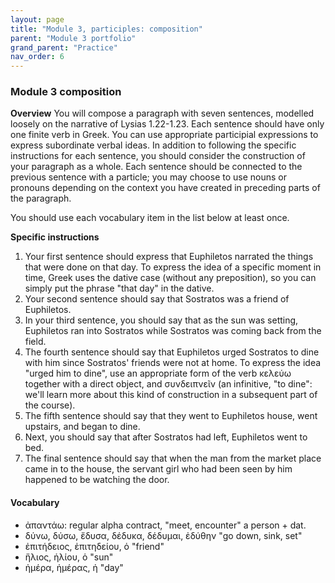 ```yaml
---
layout: page
title: "Module 3, participles: composition"
parent: "Module 3 portfolio"
grand_parent: "Practice"
nav_order: 6
---
```


### Module 3 composition

**Overview** You will compose a paragraph with seven sentences, modelled loosely on the narrative of Lysias 1.22-1.23.  Each sentence should have only one finite verb in Greek.  You can use appropriate participial expressions to express subordinate verbal ideas.  In addition to following the specific instructions for each sentence, you should consider the construction of your paragraph as a whole. Each sentence should be connected to the previous sentence with a particle;  you may choose to use nouns or pronouns depending on the context you have created in preceding parts of the paragraph.

You should use each vocabulary item in the list below at least once.

**Specific instructions**

1. Your first sentence should express that Euphiletos narrated the things that were done on that day. To express the idea of a specific moment in time, Greek uses the dative case (without any preposition), so you can simply put the phrase "that day" in the dative.
1. Your second sentence should say that Sostratos was a friend of Euphiletos.
1. In your third sentence, you should say that as the sun was setting, Euphiletos ran into Sostratos while Sostratos was coming back from the field.
1. The fourth sentence should say that Euphiletos urged Sostratos to dine with him since Sostratos' friends were not at home.  To express the idea "urged him to dine", use an appropriate form of the verb κελεύω together with a direct object, and συνδειπνεῖν (an infinitive, "to dine": we'll learn more about this kind of construction in a subsequent part of the course).
1. The fifth sentence should say that they went to Euphiletos house, went upstairs, and began to dine.
1. Next, you should say that after Sostratos had left, Euphiletos went to bed.
1. The final sentence should say that when the man from the market place came in to the house, the servant girl who had been seen by him happened to be watching the door.


#### Vocabulary

- ἀπαντάω: regular alpha contract, "meet, encounter" a person + dat.
- δύνω, δύσω, ἔδυσα, δέδυκα, δέδυμαι, ἐδύθην "go down, sink, set"
- ἐπιτήδειος, ἐπιτηδείου, ὁ "friend"  
- ἥλιος, ἡλίου, ὁ "sun"
- ἡμέρα, ἡμέρας, ἡ "day"




